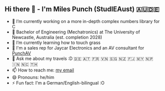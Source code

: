 ## Hi there 👋 - I'm Miles Punch (StudIEAust) 🇦🇺🇩🇪

- 🔭 I’m currently working on a more in-depth complex numbers library for C
- 📖 Bachelor of Engineering (Mechatronics) at The University of Newcastle, Australia (est. completion 2028)
- 🌱 I’m currently learning how to touch grass
- 💼 I'm a sales rep for Jaycar Electronics and an AV consultant for [PunchAV](https://punchav.com)
- 💬 Ask me about my travels :D 🇩🇪 🇦🇹 🇫🇷 🇻🇳 🇸🇬 🇳🇿 🇫🇯 🇲🇾 🇳🇵 🇮🇳 🇳🇨 🇹🇭
- 📫 How to reach me: [my email](mailto:miles@punchav.com)
- 😄 Pronouns: he/him
- ⚡ Fun fact: I'm a German/English-bilingual :O
